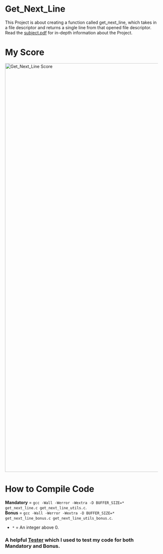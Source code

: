 # Get_Next_Line
This Project is about creating a function called get_next_line, which takes in a file descriptor and returns a single line from that opened file descriptor.  
Read the [subject.pdf](https://github.com/Tempest989/Get_Next_Line/blob/main/en.subject.pdf) for in-depth information about the Project.
# My Score
<img width="1347" alt="Get_Next_Line Score" src="https://user-images.githubusercontent.com/55472613/178902769-12370396-57dd-486c-aa9a-0e40ee1553d3.png">

# How to Compile Code
**Mandatory** = `gcc -Wall -Werror -Wextra -D BUFFER_SIZE=* get_next_line.c get_next_line_utils.c`.  
**Bonus** = `gcc -Wall -Werror -Wextra -D BUFFER_SIZE=* get_next_line_bonus.c get_next_line_utils_bonus.c`.
- `*` = An integer above 0.
### A helpful [Tester](https://github.com/Tripouille/gnlTester) which I used to test my code for both Mandatory and Bonus.
